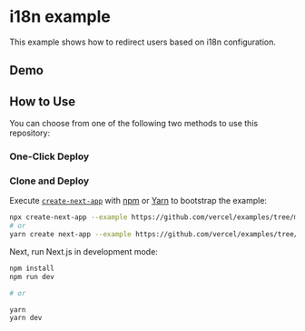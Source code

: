 # i18n example

This example shows how to redirect users based on i18n configuration.

## Demo


## How to Use

You can choose from one of the following two methods to use this repository:

### One-Click Deploy

### Clone and Deploy

Execute [`create-next-app`](https://github.com/vercel/next.js/tree/canary/packages/create-next-app) with [npm](https://docs.npmjs.com/cli/init) or [Yarn](https://yarnpkg.com/lang/en/docs/cli/create/) to bootstrap the example:

```bash
npx create-next-app --example https://github.com/vercel/examples/tree/main/edge-functions/i18n i18n
# or
yarn create next-app --example https://github.com/vercel/examples/tree/main/edge-functions/i18n i18n
```

Next, run Next.js in development mode:

```bash
npm install
npm run dev

# or

yarn
yarn dev
```
